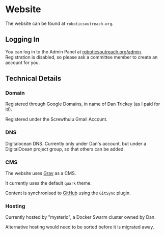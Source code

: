 # Website

The website can be found at `roboticsoutreach.org`.

## Logging In

You can log in to the Admin Panel at [roboticsoutreach.org/admin](https://roboticsoutreach.org/admin). Registration is disabled, so please ask a committee member to create an account for you.

## Technical Details

### Domain

Registered through Google Domains, in name of Dan Trickey (as I paid for it!).

Registered under the Screwthulu Gmail Account.

### DNS

Digitalocean DNS. Currently only under Dan's account, but under a DigitalOcean project group, so that others can be added.

### CMS

The website uses [Grav](https://getgrav.org/) as a CMS.

It currently uses the default `quark` theme.

Content is synchronised to [GitHub](https://github.com/roboticsoutreach/website) using the `GitSync` plugin.

### Hosting

Currently hosted by "mysterio", a Docker Swarm cluster owned by Dan.

Alternative hosting would need to be sorted before it is migrated away.
